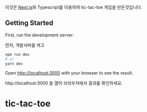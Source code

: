 이것은 [Next.js](https://nextjs.org/)와 Typescript를 이용하여 tic-tac-toe 게임을 만든것입니다.

## Getting Started

First, run the development server:

먼저, 개발서버를 켜고

```bash
npm run dev
# or
yarn dev
```

Open [http://localhost:3000](http://localhost:3000) with your browser to see the result.

http://localhost:3000 을 열어 브라우저에서 결과를 확인하세요.

# tic-tac-toe
